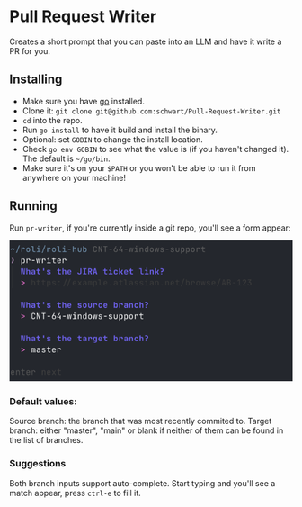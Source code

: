# Pull Request Writer

Creates a short prompt that you can paste into an LLM and have it write a PR for you.

## Installing

- Make sure you have [go](https://go.dev/doc/install) installed.
- Clone it: `git clone git@github.com:schwart/Pull-Request-Writer.git`
- `cd` into the repo.
- Run `go install` to have it build and install the binary.
- Optional: set `GOBIN` to change the install location. 
- Check `go env GOBIN` to see what the value is (if you haven't changed it). The default is `~/go/bin`.
- Make sure it's on your `$PATH` or you won't be able to run it from anywhere on your machine!

## Running

Run `pr-writer`, if you're currently inside a git repo, you'll see a form appear:

![Screenshot of pr-writer](https://github.com/schwart/Pull-Request-Writer/blob/master/images/screenshot.png?raw=true)

### Default values:

Source branch: the branch that was most recently commited to.
Target branch: either "master", "main" or blank if neither of them can be found in the list of branches.

### Suggestions

Both branch inputs support auto-complete. Start typing and you'll see a match appear, press `ctrl-e` to fill it.
